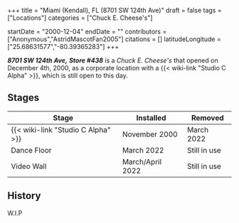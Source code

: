 +++
title = "Miami (Kendall), FL (8701 SW 124th Ave)"
draft = false
tags = ["Locations"]
categories = ["Chuck E. Cheese's"]


startDate = "2000-12-04"
endDate = ""
contributors = ["Anonymous","AstridMascotFan2005"]
citations = []
latitudeLongitude = ["25.68631577","-80.39365283"]
+++

***8701 SW 124th Ave,*** ***Store #438*** is a *Chuck E. Cheese's* that opened on December 4th, 2000, as a corporate location with a {{< wiki-link "Studio C Alpha" >}}, which is still open to this day.

## Stages

| Stage                                    | Installed        | Removed      |
|------------------------------------------|------------------|--------------|
| {{< wiki-link "Studio C Alpha" >}} | November 2000    | March 2022   |
| Dance Floor                              | March 2022       | Still in use |
| Video Wall                               | March/April 2022 | Still in use |

## History

W.I.P